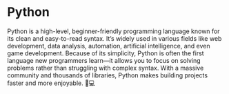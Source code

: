 # Python
Python is a high-level, beginner-friendly programming language known for its clean and easy-to-read syntax. It’s widely used in various fields like web development, data analysis, automation, artificial intelligence, and even game development. Because of its simplicity, Python is often the first language new programmers learn—it allows you to focus on solving problems rather than struggling with complex syntax. With a massive community and thousands of libraries, Python makes building projects faster and more enjoyable. 🐍💻
